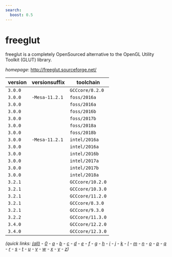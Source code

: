 ```yaml
---
search:
  boost: 0.5
---
```

# freeglut

freeglut is a completely OpenSourced alternative to the OpenGL Utility Toolkit (GLUT) library.

*homepage*: <http://freeglut.sourceforge.net/>

version | versionsuffix | toolchain
--------|---------------|----------
``3.0.0`` |  | ``GCCcore/8.2.0``
``3.0.0`` | ``-Mesa-11.2.1`` | ``foss/2016a``
``3.0.0`` |  | ``foss/2016a``
``3.0.0`` |  | ``foss/2016b``
``3.0.0`` |  | ``foss/2017b``
``3.0.0`` |  | ``foss/2018a``
``3.0.0`` |  | ``foss/2018b``
``3.0.0`` | ``-Mesa-11.2.1`` | ``intel/2016a``
``3.0.0`` |  | ``intel/2016a``
``3.0.0`` |  | ``intel/2016b``
``3.0.0`` |  | ``intel/2017a``
``3.0.0`` |  | ``intel/2017b``
``3.0.0`` |  | ``intel/2018a``
``3.2.1`` |  | ``GCCcore/10.2.0``
``3.2.1`` |  | ``GCCcore/10.3.0``
``3.2.1`` |  | ``GCCcore/11.2.0``
``3.2.1`` |  | ``GCCcore/8.3.0``
``3.2.1`` |  | ``GCCcore/9.3.0``
``3.2.2`` |  | ``GCCcore/11.3.0``
``3.4.0`` |  | ``GCCcore/12.2.0``
``3.4.0`` |  | ``GCCcore/12.3.0``


*(quick links: [(all)](../index.md) - [0](../0/index.md) - [a](../a/index.md) - [b](../b/index.md) - [c](../c/index.md) - [d](../d/index.md) - [e](../e/index.md) - [f](../f/index.md) - [g](../g/index.md) - [h](../h/index.md) - [i](../i/index.md) - [j](../j/index.md) - [k](../k/index.md) - [l](../l/index.md) - [m](../m/index.md) - [n](../n/index.md) - [o](../o/index.md) - [p](../p/index.md) - [q](../q/index.md) - [r](../r/index.md) - [s](../s/index.md) - [t](../t/index.md) - [u](../u/index.md) - [v](../v/index.md) - [w](../w/index.md) - [x](../x/index.md) - [y](../y/index.md) - [z](../z/index.md))*

